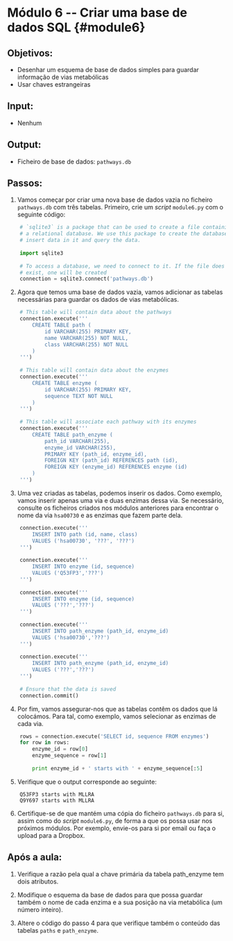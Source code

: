 # Módulo 6 -- Criar uma base de dados SQL {#module6}

## Objetivos:
- Desenhar um esquema de base de dados simples para guardar informação de vias metabólicas
- Usar chaves estrangeiras

## Input:
- Nenhum

## Output:
- Ficheiro de base de dados: `pathways.db`

## Passos:

1. Vamos começar por criar uma nova base de dados vazia no ficheiro `pathways.db` com três tabelas.
Primeiro, crie um _script_ `module6.py` com o seguinte código:
```python
    # `sqlite3` is a package that can be used to create a file containing
    # a relational database. We use this package to create the database,
    # insert data in it and query the data.
    
    import sqlite3
    
    # To access a database, we need to connect to it. If the file does not
    # exist, one will be created
    connection = sqlite3.connect('pathways.db')
```

2. Agora que temos uma base de dados vazia, vamos adicionar as tabelas necessárias para guardar os dados de vias metabólicas.
```python
    # This table will contain data about the pathways
    connection.execute('''
        CREATE TABLE path (
            id VARCHAR(255) PRIMARY KEY,
            name VARCHAR(255) NOT NULL,
            class VARCHAR(255) NOT NULL
        )
    ''')
    
    # This table will contain data about the enzymes
    connection.execute('''
        CREATE TABLE enzyme (
            id VARCHAR(255) PRIMARY KEY,
            sequence TEXT NOT NULL
        )
    ''')
    
    # This table will associate each pathway with its enzymes
    connection.execute('''
        CREATE TABLE path_enzyme (
            path_id VARCHAR(255),
            enzyme_id VARCHAR(255),
            PRIMARY KEY (path_id, enzyme_id),
            FOREIGN KEY (path_id) REFERENCES path (id),
            FOREIGN KEY (enzyme_id) REFERENCES enzyme (id)
        )
    ''')
```

3. Uma vez criadas as tabelas, podemos inserir os dados.
Como exemplo, vamos inserir apenas uma via e duas enzimas dessa via.
Se necessário, consulte os ficheiros criados nos módulos anteriores para encontrar o nome da via `hsa00730` e as enzimas que fazem parte dela.
```python
    connection.execute('''
        INSERT INTO path (id, name, class)
        VALUES ('hsa00730', '???', '???')
    ''')
    
    connection.execute('''
        INSERT INTO enzyme (id, sequence)
        VALUES ('Q53FP3','???')
    ''')
    
    connection.execute('''
        INSERT INTO enzyme (id, sequence)
        VALUES ('???','???')
    ''')
    
    connection.execute('''
        INSERT INTO path_enzyme (path_id, enzyme_id)
        VALUES ('hsa00730','???')
    ''')
    
    connection.execute('''
        INSERT INTO path_enzyme (path_id, enzyme_id)
        VALUES ('???','???')
    ''')
    
    # Ensure that the data is saved
    connection.commit()
```

4. Por fim, vamos assegurar-nos que as tabelas contêm os dados que lá colocámos.
Para tal, como exemplo, vamos selecionar as enzimas de cada via.
```python
    rows = connection.execute('SELECT id, sequence FROM enzymes')
    for row in rows:
        enzyme_id = row[0]
        enzyme_sequence = row[1]
        
        print enzyme_id + ' starts with ' + enzyme_sequence[:5]
```

5. Verifique que o output corresponde ao seguinte:
```text
    Q53FP3 starts with MLLRA
    Q9Y697 starts with MLLRA
```

6. Certifique-se de que mantém uma cópia do ficheiro `pathways.db` para si, assim como do _script_ `module6.py`, de forma a que os possa usar nos próximos módulos.
Por exemplo, envie-os para si por email ou faça o upload para a Dropbox.

## Após a aula:

1. Verifique a razão pela qual a chave primária da tabela path_enzyme tem dois atributos.

2. Modifique o esquema da base de dados para que possa guardar também o nome de cada enzima e a sua posição na via metabólica (um número inteiro).

3. Altere o código do passo 4 para que verifique também o conteúdo das tabelas `paths` e `path_enzyme`.

